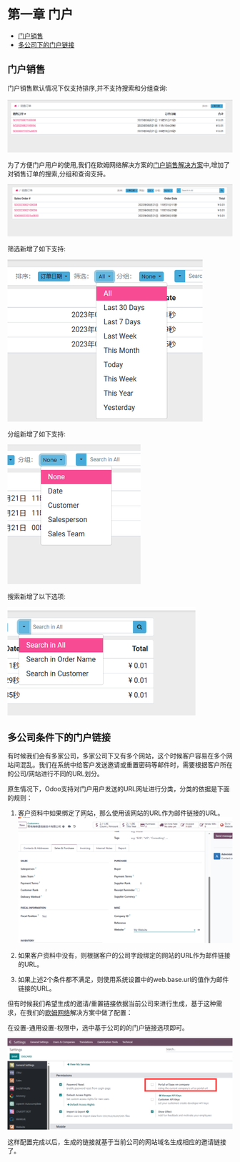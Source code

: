 # 第一章 门户

* [门户销售](#门户销售)
* [多公司下的门户链接](#多公司条件下的门户链接)

## 门户销售

门户销售默认情况下仅支持排序,并不支持搜索和分组查询:

![1](images/1.png)

为了方便门户用户的使用,我们在欧姆网络解决方案的[门户销售解决方案]()中,增加了对销售订单的搜索,分组和查询支持。

![2](images/2.png)

筛选新增了如下支持:

![3](images/3.png)

分组新增了如下支持:

![4](images/4.png)

搜索新增了以下选项:

![5](images/5.png)

## 多公司条件下的门户链接

有时候我们会有多家公司，多家公司下又有多个网站，这个时候客户容易在多个网站间混乱。我们在系统中给客户发送邀请或重置密码等邮件时，需要根据客户所在的公司/网站进行不同的URL划分。

原生情况下，Odoo支持对门户用户发送的URL网址进行分类，分类的依据是下面的规则：

1. 客户资料中如果绑定了网站，那么使用该网站的URL作为邮件链接的URL。
![6](./images/6.png)

2. 如果客户资料中没有，则根据客户的公司字段绑定的网站的URL作为邮件链接的URL。

3. 如果上述2个条件都不满足，则使用系统设置中的web.base.url的值作为邮件链接的URL。

但有时候我们希望生成的邀请/重置链接依据当前公司来进行生成，基于这种需求，在我们的[欧姆网络](https://www.odoohub.com.cn)解决方案中做了配置：

在设置-通用设置-权限中，选中基于公司的的门户链接选项即可。

![7](./images/7.png)

这样配置完成以后，生成的链接就基于当前公司的网站域名生成相应的邀请链接了。